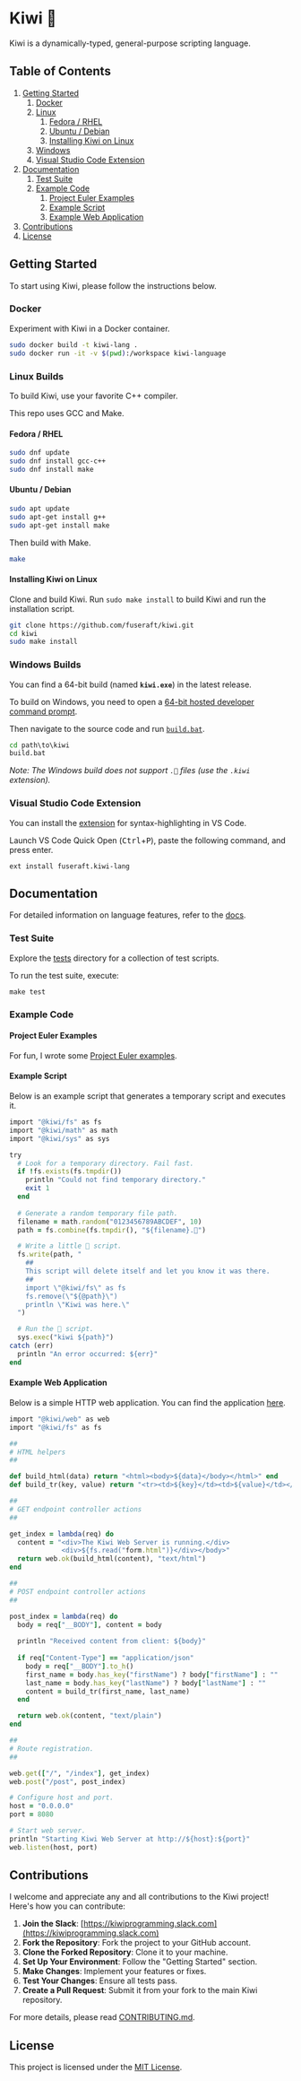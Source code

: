 # Kiwi 🥝

Kiwi is a dynamically-typed, general-purpose scripting language.

## Table of Contents

1. [Getting Started](#getting-started)
   1. [Docker](#docker)
   2. [Linux](#linux-builds)
      1. [Fedora / RHEL](#fedora--rhel)
      2. [Ubuntu / Debian](#ubuntu--debian)
      3. [Installing Kiwi on Linux](#installing-kiwi-on-linux)
   3. [Windows](#windows-builds)
   4. [Visual Studio Code Extension](#visual-studio-code-extension)
2. [Documentation](#documentation)
   1. [Test Suite](#test-suite)
   2. [Example Code](#example-code)
      1. [Project Euler Examples](#project-euler-examples)
      2. [Example Script](#example-script)
      3. [Example Web Application](#example-web-application)
3. [Contributions](#contributions)
4. [License](#license)

## Getting Started

To start using Kiwi, please follow the instructions below. 

### Docker

Experiment with Kiwi in a Docker container.

```bash
sudo docker build -t kiwi-lang .
sudo docker run -it -v $(pwd):/workspace kiwi-language
```

### Linux Builds

To build Kiwi, use your favorite C++ compiler.

This repo uses GCC and Make.

#### Fedora / RHEL

```bash
sudo dnf update
sudo dnf install gcc-c++
sudo dnf install make
```

#### Ubuntu / Debian

```bash
sudo apt update
sudo apt-get install g++
sudo apt-get install make
```

Then build with Make.

```bash
make
```

#### Installing Kiwi on Linux

Clone and build Kiwi.  Run `sudo make install` to build Kiwi and run the installation script.

```bash
git clone https://github.com/fuseraft/kiwi.git
cd kiwi
sudo make install
```

### Windows Builds

You can find a 64-bit build (named **`kiwi.exe`**) in the latest release.

To build on Windows, you need to open a [64-bit hosted developer command prompt](https://learn.microsoft.com/en-us/cpp/build/how-to-enable-a-64-bit-visual-cpp-toolset-on-the-command-line?view=msvc-170).

Then navigate to the source code and run [`build.bat`](build.bat).

```cmd
cd path\to\kiwi
build.bat
```

*Note: The Windows build does not support `.🥝` files (use the `.kiwi` extension).*

### Visual Studio Code Extension

You can install the [extension](https://marketplace.visualstudio.com/items?itemName=fuseraft.kiwi-lang) for syntax-highlighting in VS Code.

Launch VS Code Quick Open (<kbd>Ctrl</kbd>+<kbd>P</kbd>), paste the following command, and press enter.
```
ext install fuseraft.kiwi-lang
```

## Documentation

For detailed information on language features, refer to the [docs](docs/README.md).

### Test Suite

Explore the [tests](tests/) directory for a collection of test scripts. 

To run the test suite, execute:

```shell
make test
```

### Example Code

#### Project Euler Examples

For fun, I wrote some [Project Euler examples](examples/project_euler/).

#### Example Script
Below is an example script that generates a temporary script and executes it.

```ruby
import "@kiwi/fs" as fs
import "@kiwi/math" as math
import "@kiwi/sys" as sys

try
  # Look for a temporary directory. Fail fast.
  if !fs.exists(fs.tmpdir())
    println "Could not find temporary directory."
    exit 1
  end
  
  # Generate a random temporary file path.
  filename = math.random("0123456789ABCDEF", 10)
  path = fs.combine(fs.tmpdir(), "${filename}.🥝")

  # Write a little 🥝 script.
  fs.write(path, "
    ##
    This script will delete itself and let you know it was there.
    ##
    import \"@kiwi/fs\" as fs
    fs.remove(\"${@path}\")
    println \"Kiwi was here.\"
  ")

  # Run the 🥝 script.
  sys.exec("kiwi ${path}")
catch (err)
  println "An error occurred: ${err}"
end
```

#### Example Web Application

Below is a simple HTTP web application. You can find the application [here](examples/webapp/web.🥝).

```ruby
import "@kiwi/web" as web
import "@kiwi/fs" as fs

##
# HTML helpers
##

def build_html(data) return "<html><body>${data}</body></html>" end
def build_tr(key, value) return "<tr><td>${key}</td><td>${value}</td></tr>" end

##
# GET endpoint controller actions
##

get_index = lambda(req) do
  content = "<div>The Kiwi Web Server is running.</div>
             <div>${fs.read("form.html")}</div></body>"
  return web.ok(build_html(content), "text/html")
end

##
# POST endpoint controller actions
##

post_index = lambda(req) do
  body = req["__BODY"], content = body
  
  println "Received content from client: ${body}"
  
  if req["Content-Type"] == "application/json"
    body = req["__BODY"].to_h()
    first_name = body.has_key("firstName") ? body["firstName"] : ""
    last_name = body.has_key("lastName") ? body["lastName"] : ""
    content = build_tr(first_name, last_name)
  end

  return web.ok(content, "text/plain")
end

##
# Route registration.
##

web.get(["/", "/index"], get_index)
web.post("/post", post_index)

# Configure host and port.
host = "0.0.0.0"
port = 8080

# Start web server.
println "Starting Kiwi Web Server at http://${host}:${port}"
web.listen(host, port)
```

## Contributions

I welcome and appreciate any and all contributions to the Kiwi project! Here's how you can contribute:

1. **Join the Slack**: [https://kiwiprogramming.slack.com](https://kiwiprogramming.slack.com)
2. **Fork the Repository**: Fork the project to your GitHub account.
3. **Clone the Forked Repository**: Clone it to your machine.
4. **Set Up Your Environment**: Follow the "Getting Started" section.
5. **Make Changes**: Implement your features or fixes.
6. **Test Your Changes**: Ensure all tests pass.
7. **Create a Pull Request**: Submit it from your fork to the main Kiwi repository.

For more details, please read [CONTRIBUTING.md](CONTRIBUTING.md).

## License

This project is licensed under the [MIT License](LICENSE).
